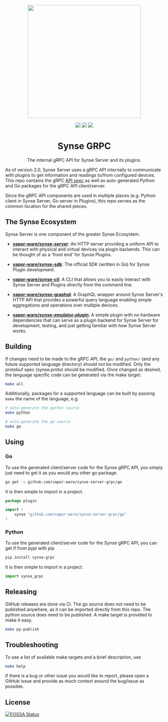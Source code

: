 <p align="center"><a href="https://www.vapor.io/"><img src="assets/logo.png" width="360"></a></p>
<p align="center">
    <a href="https://circleci.com/gh/vapor-ware/synse-server-grpc"><img src="https://circleci.com/gh/vapor-ware/synse-server-grpc.svg?style=shield"></a>
    <a href="https://pypi.python.org/pypi/synse-grpc"><img src="https://img.shields.io/pypi/v/synse-grpc.svg"></a>
<a href="https://app.fossa.io/projects/git%2Bgithub.com%2Fvapor-ware%2Fsynse-server-grpc?ref=badge_shield" alt="FOSSA Status"><img src="https://app.fossa.io/api/projects/git%2Bgithub.com%2Fvapor-ware%2Fsynse-server-grpc.svg?type=shield"/></a>
        
<h1 align="center">Synse GRPC</h1>
</p>

<p align="center">The internal gRPC API for Synse Server and its plugins.</p>


As of version 2.0, Synse Server uses a gRPC API internally to communicate with
plugins to get information and readings to/from configured devices. This repo contains the
gRPC [API spec][api-spec] as well as auto-generated Python and Go packages for the gRPC
API client/server.

Since the gRPC API components are used in multiple places (e.g. Python client in Synse Server,
Go server in Plugins), this repo serves as the common location for the shared pieces.

## The Synse Ecosystem
Synse Server is one component of the greater Synse Ecosystem.

- [**vapor-ware/synse-server**][synse-server]: An HTTP server providing a uniform API to interact
  with physical and virtual devices via plugin backends. This can be thought of as a 'front end'
  for Synse Plugins.
  
- [**vapor-ware/synse-sdk**][synse-sdk]: The official SDK (written in Go) for Synse Plugin
  development.

- [**vapor-ware/synse-cli**][synse-cli]: A CLI that allows you to easily interact with
  Synse Server and Plugins directly from the command line.

- [**vapor-ware/synse-graphql**][synse-graphql]: A GraphQL wrapper around Synse Server's
  HTTP API that provides a powerful query language enabling simple aggregations and
  operations over multiple devices.

- [**vapor-ware/synse-emulator-plugin**][synse-emulator]: A simple plugin with no hardware
  dependencies that can serve as a plugin backend for Synse Server for development,
  testing, and just getting familiar with how Synse Server works.


## Building
If changes need to be made to the gRPC API, the `go/` and `python/` (and any future supported
language directory) should *not* be modified. Only the protobuf spec (synse.proto) should be 
modified. Once changed as desired, the language specific code can be generated via the make 
target:

```bash
make all
```

Additionally, packages for a supported language can be built by passing `make` the name of 
the language, e.g.

```bash
# auto-generate the python source
make python

# auto-generate the go source
make go
```

## Using

### Go
To use the generated client/server code for the Synse gRPC API, you simply just need to 
get it as you would any other go package.

```bash
go get -v github.com/vapor-ware/synse-server-grpc/go
```

It is then simple to import in a project.

```go
package plugin

import (
    synse "github.com/vapor-ware/synse-server-grpc/go"
)
```

### Python
To use the generated client/server code for the Synse gRPC API, you can get if from pypi
with pip

```bash
pip install synse-grpc
```

It is then simple to import in a project.

```python
import synse_grpc
```


## Releasing
GitHub releases are done via CI. The go source does not need to be published anywhere,
as it can be imported directly from this repo. The python source does need to be published.
A make target is provided to make it easy.

```bash
make py-publish
```


## Troubleshooting
To see a list of available make targets and a brief description, use
```bash
make help
```

If there is a bug or other issue you would like to report, please open a GitHub issue and provide
as much context around the bug/issue as possible.



[synse-server]: https://github.com/vapor-ware/synse-server
[synse-cli]: https://github.com/vapor-ware/synse-cli
[synse-emulator]: https://github.com/vapor-ware/synse-emulator-plugin
[synse-graphql]: https://github.com/vapor-ware/synse-graphql
[synse-sdk]: https://github.com/vapor-ware/synse-sdk


[api-spec]: https://github.com/vapor-ware/synse-server-grpc/blob/master/synse.proto
[release-page]: https://github.com/vapor-ware/synse-server-grpc/releases

## License
[![FOSSA Status](https://app.fossa.io/api/projects/git%2Bgithub.com%2Fvapor-ware%2Fsynse-server-grpc.svg?type=large)](https://app.fossa.io/projects/git%2Bgithub.com%2Fvapor-ware%2Fsynse-server-grpc?ref=badge_large)